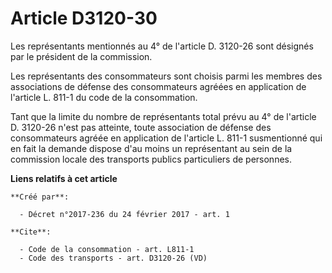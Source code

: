 # Article D3120-30

Les représentants mentionnés au 4° de l'article D. 3120-26 sont désignés par le président de la commission. 

Les représentants des consommateurs sont choisis parmi les membres des associations de défense des consommateurs agréées en
application de l'article L. 811-1 du code de la consommation. 

Tant que la limite du nombre de représentants total prévu au 4° de l'article D. 3120-26 n'est pas atteinte, toute association
de défense des consommateurs agréée en application de l'article L. 811-1 susmentionné qui en fait la demande dispose d'au
moins un représentant au sein de la commission locale des transports publics particuliers de personnes.

**Liens relatifs à cet article**

	**Créé par**:

	  - Décret n°2017-236 du 24 février 2017 - art. 1

	**Cite**:

	  - Code de la consommation - art. L811-1
	  - Code des transports - art. D3120-26 (VD)
